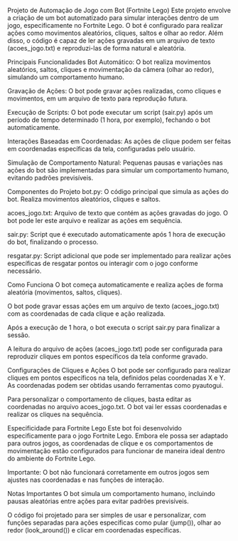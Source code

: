 Projeto de Automação de Jogo com Bot (Fortnite Lego)
Este projeto envolve a criação de um bot automatizado para simular interações dentro de um jogo, especificamente no Fortnite Lego. O bot é configurado para realizar ações como movimentos aleatórios, cliques, saltos e olhar ao redor. Além disso, o código é capaz de ler ações gravadas em um arquivo de texto (acoes_jogo.txt) e reproduzi-las de forma natural e aleatória.

Principais Funcionalidades
Bot Automático: O bot realiza movimentos aleatórios, saltos, cliques e movimentação da câmera (olhar ao redor), simulando um comportamento humano.

Gravação de Ações: O bot pode gravar ações realizadas, como cliques e movimentos, em um arquivo de texto para reprodução futura.

Execução de Scripts: O bot pode executar um script (sair.py) após um período de tempo determinado (1 hora, por exemplo), fechando o bot automaticamente.

Interações Baseadas em Coordenadas: As ações de clique podem ser feitas em coordenadas específicas da tela, configuradas pelo usuário.

Simulação de Comportamento Natural: Pequenas pausas e variações nas ações do bot são implementadas para simular um comportamento humano, evitando padrões previsíveis.

Componentes do Projeto
bot.py: O código principal que simula as ações do bot. Realiza movimentos aleatórios, cliques e saltos.

acoes_jogo.txt: Arquivo de texto que contém as ações gravadas do jogo. O bot pode ler este arquivo e realizar as ações em sequência.

sair.py: Script que é executado automaticamente após 1 hora de execução do bot, finalizando o processo.

resgatar.py: Script adicional que pode ser implementado para realizar ações específicas de resgatar pontos ou interagir com o jogo conforme necessário.

Como Funciona
O bot começa automaticamente e realiza ações de forma aleatória (movimentos, saltos, cliques).

O bot pode gravar essas ações em um arquivo de texto (acoes_jogo.txt) com as coordenadas de cada clique e ação realizada.

Após a execução de 1 hora, o bot executa o script sair.py para finalizar a sessão.

A leitura do arquivo de ações (acoes_jogo.txt) pode ser configurada para reproduzir cliques em pontos específicos da tela conforme gravado.

Configurações de Cliques e Ações
O bot pode ser configurado para realizar cliques em pontos específicos na tela, definidos pelas coordenadas X e Y. As coordenadas podem ser obtidas usando ferramentas como pyautogui.

Para personalizar o comportamento de cliques, basta editar as coordenadas no arquivo acoes_jogo.txt. O bot vai ler essas coordenadas e realizar os cliques na sequência.

Especificidade para Fortnite Lego
Este bot foi desenvolvido especificamente para o jogo Fortnite Lego. Embora ele possa ser adaptado para outros jogos, as coordenadas de clique e os comportamentos de movimentação estão configurados para funcionar de maneira ideal dentro do ambiente do Fortnite Lego.

Importante: O bot não funcionará corretamente em outros jogos sem ajustes nas coordenadas e nas funções de interação.

Notas Importantes
O bot simula um comportamento humano, incluindo pausas aleatórias entre ações para evitar padrões previsíveis.

O código foi projetado para ser simples de usar e personalizar, com funções separadas para ações específicas como pular (jump()), olhar ao redor (look_around()) e clicar em coordenadas específicas.
